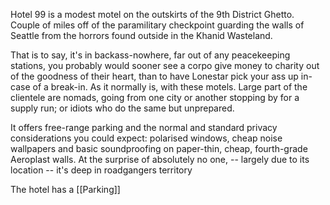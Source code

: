Hotel 99 is a modest motel on the outskirts of the 9th District Ghetto. Couple of miles off of the paramilitary checkpoint guarding the walls of Seattle from the horrors found outside in the Khanid Wasteland. 

That is to say, it's in backass-nowhere, far out of any peacekeeping stations, you probably would sooner see a corpo give money to charity out of the goodness of their heart, than to have Lonestar pick your ass up in-case of a break-in. As it normally is, with these motels. Large part of the clientele are nomads, going from one city or another stopping by for a supply run; or idiots who do the same but unprepared. 

It offers free-range parking and the normal and standard privacy considerations you could expect: polarised windows, cheap noise wallpapers and basic soundproofing on paper-thin, cheap, fourth-grade Aeroplast walls. At the surprise of absolutely no one, -- largely due to its location -- it's deep in roadgangers territory

The hotel has a [[Parking]]